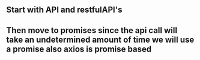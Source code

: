 ## Start with API and restfulAPI's
## Then move to promises since the api call will take an undetermined amount of time we will use a promise also axios is promise based 
## 